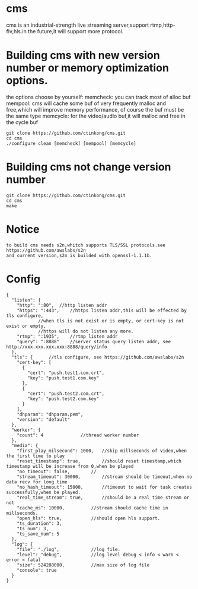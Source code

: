 # cms
cms is an industrial-strength live streaming server,support rtmp,http-flv,hls.in the future,it will support more protocol.
# Building cms with new version number or memory optimization options.
  the options choose by yourself:
    memcheck: you can track most of alloc buf
    mempool: cms will cache some buf of very frequently malloc and free,which will improve memory performance,
		of course the buf must be the same type
    memcycle: for the video/audio buf,it will malloc and free in the cycle buf
```shell
git clone https://github.com/ctinkong/cms.git
cd cms
./configure clean [memcheck] [mempool] [memcycle]
```
# Building cms not change version number
```shell
git clone https://github.com/ctinkong/cms.git
cd cms
make
```
# Notice
```shell
to build cms needs s2n,whitch supports TLS/SSL protocols.see https://github.com/awslabs/s2n
and current version,s2n is builded with openssl-1.1.1b.
```
# Config
```shell
{
  "listen": {
    "http": ":80",	//http listen addr
    "https": ":443",	//https listen addr,this will be effected by tls configure, 
			//when tls is not exist or is empty, or cert-key is not exist or empty,
			//https will do not listen any more.
    "rtmp": ":1935",	//rtmp listen addr
    "query": ":8888"	//server status query listen addr, see http://xxx.xxx.xxx.xxx:8888/query/info
  },
  "tls": {		//tls configure, see https://github.com/awslabs/s2n
    "cert-key": [
      {
        "cert": "push.test1.com.crt",
        "key": "push.test1.com.key"
      },
      {
        "cert": "push.test2.com.crt",
        "key": "push.test2.com.key"
      }
    ],
    "dhparam": "dhparam.pem",
    "version": "default"
  },
  "worker": {
    "count": 4				//thread worker number
  },
  "media": {
    "first_play_milsecond": 1000,	//skip millseconds of video,when the first time to play 
    "reset_timestamp": true,		//should reset timestamp,which timestamp will be increase from 0,when be played
    "no_timeout": false,		//
    "stream_timeout": 30000,		//stream should be timeout,when no data recv for long time
    "no_hash_timeout": 15000,		//timeout to wait for task creates successfully,when be played.
    "real_time_stream": true,		//should be a real time stream or not
    "cache_ms": 10000,			//stream should cache time in millseconds.
    "open_hls": true,			//should open hls support.
    "ts_duration": 3,				
    "ts_num": 3,
    "ts_save_num": 5
  },
  "log": {
    "file": "./log",			//log file.
    "level": "debug",			//log level debug < info < warn < error < fatal
    "size": 524288000,			//max size of log file
    "console": true
  }
}
```
